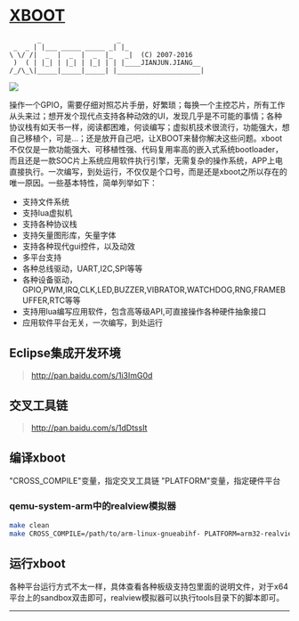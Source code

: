 # [XBOOT](xboot-homepage)

```
       _                   _                     
 _  _ | |___ _____ _____ _| |_                   
\ \/ /|  _  |  _  |  _  |_   _|  (C) 2007-2016   
 )  ( | |_| | |_| | |_| | | |____JIANJUN.JIANG__ 
/_/\_\|_____|_____|_____| |_____________________|
```
![](xboot-logo)

操作一个GPIO，需要仔细对照芯片手册，好繁琐；每换一个主控芯片，所有工作从头来过；想开发个现代点支持各种动效的UI，发现几乎是不可能的事情；各种协议栈有如天书一样，阅读都困难，何谈编写；虚拟机技术很流行，功能强大，想自己移植个，可是...；还是放开自己吧，让XBOOT来替你解决这些问题。xboot不仅仅是一款功能强大、可移植性强、代码复用率高的嵌入式系统bootloader，而且还是一款SOC片上系统应用软件执行引擎，无需复杂的操作系统，APP上电直接执行。一次编写，到处运行，不仅仅是个口号，而是还是xboot之所以存在的唯一原因。一些基本特性，简单列举如下：

* 支持文件系统
* 支持lua虚拟机
* 支持各种协议栈
* 支持矢量图形库，矢量字体
* 支持各种现代gui控件，以及动效
* 多平台支持
* 各种总线驱动，UART,I2C,SPI等等
* 各种设备驱动，GPIO,PWM,IRQ,CLK,LED,BUZZER,VIBRATOR,WATCHDOG,RNG,FRAMEBUFFER,RTC等等
* 支持用lua编写应用软件，包含高等级API,可直接操作各种硬件抽象接口
* 应用软件平台无关，一次编写，到处运行

## Eclipse集成开发环境
> http://pan.baidu.com/s/1i3ImG0d

## 交叉工具链
> http://pan.baidu.com/s/1dDtssIt

## 编译xboot
"CROSS_COMPILE"变量，指定交叉工具链
"PLATFORM"变量，指定硬件平台
### qemu-system-arm中的realview模拟器
```sh
make clean
make CROSS_COMPILE=/path/to/arm-linux-gnueabihf- PLATFORM=arm32-realview
```
## 运行xboot
各种平台运行方式不太一样，具体查看各种板级支持包里面的说明文件，对于x64平台上的sandbox双击即可，realview模拟器可以执行tools目录下的脚本即可。

--------------------------------
[xboot-homepage]:http://xboot.github.io "xboot's homepage"
[xboot-logo]:https://raw.githubusercontent.com/xboot/xboot/master/documents/logo/xboot-logo.svg "xboot's logo"
